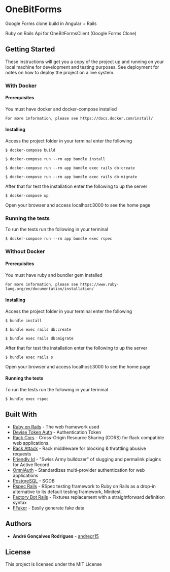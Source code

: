 # OneBitForms

Google Forms clone build in Angular + Rails

Ruby on Rails Api for OneBitFormsClient (Google Forms Clone)

## Getting Started

These instructions will get you a copy of the project up and running on your local machine for development and testing purposes. See deployment for notes on how to deploy the project on a live system.

### With Docker

#### Prerequisites

You must have docker and docker-compose installed

```
For more information, please see https://docs.docker.com/install/ 
```

#### Installing

Access the project folder in your terminal enter the following

```
$ docker-compose build
```

```
$ docker-compose run --rm app bundle install
```

```
$ docker-compose run --rm app bundle exec rails db:create
```

```
$ docker-compose run --rm app bundle exec rails db:migrate
```

After that for test the installation enter the following to up the server

```
$ docker-compose up
```

Open your browser and access localhost:3000 to see the home page

### Running the tests

To run the tests run the following in your terminal

```
$ docker-compose run --rm app bundle exec rspec
```

### Without Docker

#### Prerequisites

You must have ruby and bundler gem installed

```
For more information, please see https://www.ruby-lang.org/en/documentation/installation/
```

#### Installing

Access the project folder in your terminal enter the following

```
$ bundle install
```

```
$ bundle exec rails db:create
```

```
$ bundle exec rails db:migrate
```

After that for test the installation enter the following to up the server

```
$ bundle exec rails s
```

Open your browser and access localhost:3000 to see the home page

#### Running the tests

To run the tests run the following in your terminal

```
$ bundle exec rspec
```


## Built With

* [Ruby on Rails](https://rubyonrails.org/) - The web framework used
* [Devise Token Auth](https://github.com/lynndylanhurley/devise_token_auth) - Authentication Token
* [Rack Cors](https://github.com/cyu/rack-cors) - Cross-Origin Resource Sharing (CORS) for Rack compatible web applications.
* [Rack Attack](https://github.com/mperham/sidekiq) - Rack middleware for blocking & throttling abusive requests
* [Friendly Id](https://github.com/moove-it/sidekiq-scheduler) - "Swiss Army bulldozer" of slugging and permalink plugins for Active Record
* [OmniAuth](https://github.com/omniauth/omniauth) - Standardizes multi-provider authentication for web applications
* [PostgreSQL](https://www.postgresql.org/) - SGDB
* [Rspec Rails](https://github.com/rspec/rspec-rails) - RSpec testing framework to Ruby on Rails as a drop-in alternative to its default testing framework, Minitest.
* [Factory Bot Rails](https://github.com/thoughtbot/factory_bot_rails) - Fixtures replacement with a straightforward definition syntax
* [FFaker](https://github.com/ffaker/ffaker) - Easily generate fake data 

## Authors

* **André Gonçalves Rodrigues** - [andregr15](https://github.com/andregr15)

## License

This project is licensed under the MIT License
